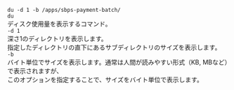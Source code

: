 
`du -d 1 -b /apps/sbps-payment-batch/`  
`du`  
ディスク使用量を表示するコマンド。  
`-d 1`  
深さ1のディレクトリを表示します。  
指定したディレクトリの直下にあるサブディレクトリのサイズを表示します。  
`-b`  
バイト単位でサイズを表示します。通常は人間が読みやすい形式（KB, MBなど）で表示されますが、  
このオプションを指定することで、サイズをバイト単位で表示します。
